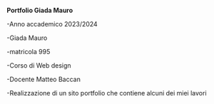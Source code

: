 **Portfolio Giada Mauro**

-Anno accademico 2023/2024

-Giada Mauro

-matricola 995

-Corso di Web design

-Docente Matteo Baccan

-Realizzazione di un sito portfolio che contiene alcuni dei miei lavori

